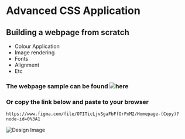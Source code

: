 # Advanced CSS Application
## Building a webpage from scratch

* Colour Application
* Image rendering
* Fonts
* Alignment
* Etc
### The webpage sample can be found ![here](https://www.figma.com/file/OTITicLjvSgaFbFfOrPxM2/Homepage-(Copy)?node-id=0%3A1 "design sample")
### Or copy the link below and paste to your browser
```
https://www.figma.com/file/OTITicLjvSgaFbFfOrPxM2/Homepage-(Copy)?node-id=0%3A1
```
![Design Image](https://s3.amazonaws.com/alu-intranet.hbtn.io/uploads/medias/2021/4/1f4cd63ecc3a8c03b0f4309b74aca179e225aabf.jpg?X-Amz-Algorithm=AWS4-HMAC-SHA256&X-Amz-Credential=AKIARDDGGGOUZTW2RLVB%2F20220928%2Fus-east-1%2Fs3%2Faws4_request&X-Amz-Date=20220928T164522Z&X-Amz-Expires=86400&X-Amz-SignedHeaders=host&X-Amz-Signature=ac89c5357548f78fe5942baeec239c5715059c12ac208d087ff91bdf2249e092 "webpage image")
